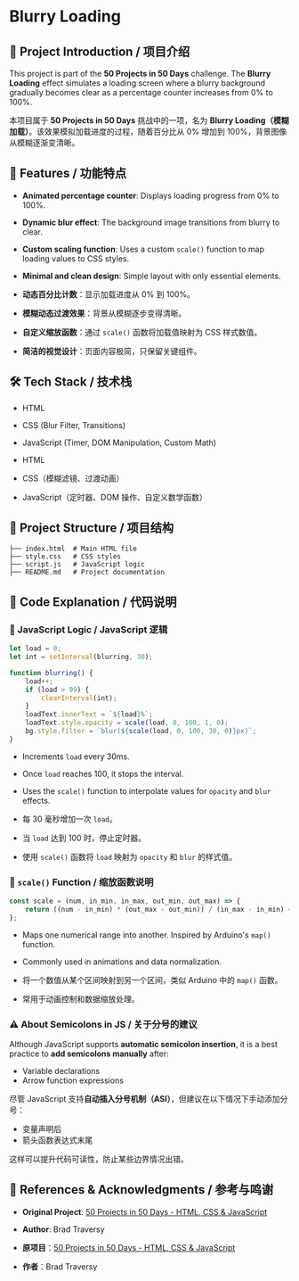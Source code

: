 # Blurry Loading

## 📌 Project Introduction / 项目介绍
This project is part of the **50 Projects in 50 Days** challenge. The **Blurry Loading** effect simulates a loading screen where a blurry background gradually becomes clear as a percentage counter increases from 0% to 100%.

本项目属于 **50 Projects in 50 Days** 挑战中的一项，名为 **Blurry Loading（模糊加载）**。该效果模拟加载进度的过程，随着百分比从 0% 增加到 100%，背景图像从模糊逐渐变清晰。

## 🎯 Features / 功能特点
- **Animated percentage counter**: Displays loading progress from 0% to 100%.
- **Dynamic blur effect**: The background image transitions from blurry to clear.
- **Custom scaling function**: Uses a custom `scale()` function to map loading values to CSS styles.
- **Minimal and clean design**: Simple layout with only essential elements.

- **动态百分比计数**：显示加载进度从 0% 到 100%。
- **模糊动态过渡效果**：背景从模糊逐步变得清晰。
- **自定义缩放函数**：通过 `scale()` 函数将加载值映射为 CSS 样式数值。
- **简洁的视觉设计**：页面内容极简，只保留关键组件。

## 🛠 Tech Stack / 技术栈
- HTML
- CSS (Blur Filter, Transitions)
- JavaScript (Timer, DOM Manipulation, Custom Math)

- HTML
- CSS（模糊滤镜、过渡动画）
- JavaScript（定时器、DOM 操作、自定义数学函数）

## 📂 Project Structure / 项目结构
```
├── index.html  # Main HTML file
├── style.css   # CSS styles
├── script.js   # JavaScript logic
├── README.md   # Project documentation
```

## 📝 Code Explanation / 代码说明
### 🔢 JavaScript Logic / JavaScript 逻辑
```js
let load = 0;
let int = setInterval(blurring, 30);

function blurring() {
    load++;
    if (load > 99) {
        clearInterval(int);
    }
    loadText.innerText = `${load}%`;
    loadText.style.opacity = scale(load, 0, 100, 1, 0);
    bg.style.filter = `blur(${scale(load, 0, 100, 30, 0)}px)`;
}
```
- Increments `load` every 30ms.
- Once `load` reaches 100, it stops the interval.
- Uses the `scale()` function to interpolate values for `opacity` and `blur` effects.

- 每 30 毫秒增加一次 `load`。
- 当 `load` 达到 100 时，停止定时器。
- 使用 `scale()` 函数将 `load` 映射为 `opacity` 和 `blur` 的样式值。

### 📐 `scale()` Function / 缩放函数说明
```js
const scale = (num, in_min, in_max, out_min, out_max) => {
    return ((num - in_min) * (out_max - out_min)) / (in_max - in_min) + out_min;
};
```
- Maps one numerical range into another. Inspired by Arduino's `map()` function.
- Commonly used in animations and data normalization.

- 将一个数值从某个区间映射到另一个区间，类似 Arduino 中的 `map()` 函数。
- 常用于动画控制和数据缩放处理。

### ⚠️ About Semicolons in JS / 关于分号的建议
Although JavaScript supports **automatic semicolon insertion**, it is a best practice to **add semicolons manually** after:
- Variable declarations
- Arrow function expressions

尽管 JavaScript 支持**自动插入分号机制（ASI）**，但建议在以下情况下手动添加分号：
- 变量声明后
- 箭头函数表达式末尾

这样可以提升代码可读性，防止某些边界情况出错。

## 🔗 References & Acknowledgments / 参考与鸣谢
- **Original Project**: [50 Projects in 50 Days - HTML, CSS & JavaScript](https://github.com/bradtraversy/50projects50days)
- **Author**: Brad Traversy

- **原项目**：[50 Projects in 50 Days - HTML, CSS & JavaScript](https://github.com/bradtraversy/50projects50days)
- **作者**：Brad Traversy